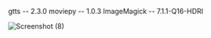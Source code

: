 gtts -- 2.3.0
moviepy -- 1.0.3
ImageMagick -- 7.1.1-Q16-HDRI


![Screenshot (8)](https://github.com/user-attachments/assets/b765899f-1dbd-433b-bb65-c5bc6c0acaa1)
